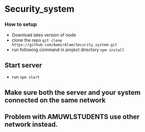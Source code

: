 # Security_system


### How to setup

*  Download lates version of node
*  clone the repo    `git clone https://github.com/AamirAlam/Security_system.git`
*  run following command in project directory   `npm install`


##  Start server
*  run `npm start`

## Make sure both the server and your system connected on the same network

## Problem with AMUWLSTUDENTS use other network instead. 
